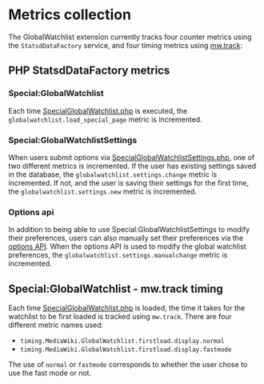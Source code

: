 # Metrics collection

The GlobalWatchlist extension currently tracks four counter metrics using the `StatsdDataFactory` service,
and four timing metrics using [mw.track](https://www.mediawiki.org/wiki/ResourceLoader/Core_modules#mw.track):

## PHP StatsdDataFactory metrics

### Special:GlobalWatchlist
Each time [SpecialGlobalWatchlist.php](./../includes/SpecialGlobalWatchlist.php) is executed, the
`globalwatchlist.load_special_page` metric is incremented.

### Special:GlobalWatchlistSettings

When users submit options via [SpecialGlobalWatchlistSettings.php](./../includes/SpecialGlobalWatchlistSettings.php),
one of two different metrics is incremented. If the user has existing settings saved in the database,
the `globalwatchlist.settings.change` metric is incremented. If not, and the user is saving their settings
for the first time, the `globalwatchlist.settings.new` metric is incremented.

### Options api

In addition to being able to use Special:GlobalWatchlistSettings to modify their preferences, users
can also manually set their preferences via the [options API](https://www.mediawiki.org/wiki/API:Options).
When the options API is used to modify the global watchlist preferences, the `globalwatchlist.settings.manualchange`
metric is incremented.

## Special:GlobalWatchlist - mw.track timing
Each time [SpecialGlobalWatchlist.php](./../includes/SpecialGlobalWatchlist.php) is loaded, the time it takes
for the watchlist to be first loaded is tracked using `mw.track`. There are four different metric names used:

* `timing.MediaWiki.GlobalWatchlist.firstload.display.normal`
* `timing.MediaWiki.GlobalWatchlist.firstload.display.fastmode`

The use of `normal` or `fastmode` corresponds to whether the user chose to use the fast mode or not.
